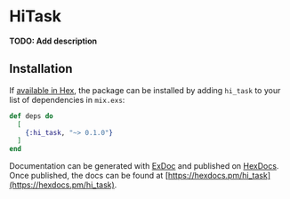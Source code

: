 # HiTask

**TODO: Add description**

## Installation

If [available in Hex](https://hex.pm/docs/publish), the package can be installed
by adding `hi_task` to your list of dependencies in `mix.exs`:

```elixir
def deps do
  [
    {:hi_task, "~> 0.1.0"}
  ]
end
```

Documentation can be generated with [ExDoc](https://github.com/elixir-lang/ex_doc)
and published on [HexDocs](https://hexdocs.pm). Once published, the docs can
be found at [https://hexdocs.pm/hi_task](https://hexdocs.pm/hi_task).

